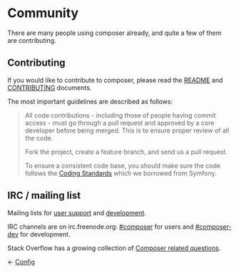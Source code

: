 # Community

There are many people using composer already, and quite a few of them are
contributing.

## Contributing

If you would like to contribute to composer, please read the
[README](https://github.com/composer/composer) and 
[CONTRIBUTING](https://github.com//composer/composer/blob/master/CONTRIBUTING.md)
documents.

The most important guidelines are described as follows:

> All code contributions - including those of people having commit access - must
> go through a pull request and approved by a core developer before being
> merged. This is to ensure proper review of all the code.
>
> Fork the project, create a feature branch, and send us a pull request.
>
> To ensure a consistent code base, you should make sure the code follows
> the [Coding Standards](https://symfony.com/doc/2.0/contributing/code/standards.html)
> which we borrowed from Symfony.

## IRC / mailing list

Mailing lists for [user support](https://groups.google.com/group/composer-users) and
[development](https://groups.google.com/group/composer-dev).

IRC channels are on irc.freenode.org: [#composer](irc://irc.freenode.org/composer)
for users and [#composer-dev](irc://irc.freenode.org/composer-dev) for development.

Stack Overflow has a growing collection of
[Composer related questions](https://stackoverflow.com/questions/tagged/composer-php).

&larr; [Config](06-config.md)
